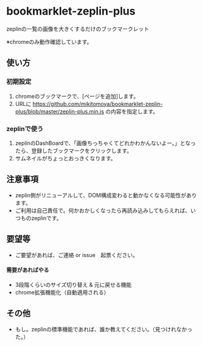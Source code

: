 # bookmarklet-zeplin-plus
zeplinの一覧の画像を大きくするだけのブックマークレット

※chromeのみ動作確認しています。


## 使い方

### 初期設定
1. chromeのブックマークで、[ページを追加]します。
2. URLに https://github.com/mikitomoya/bookmarklet-zeplin-plus/blob/master/zeplin-plus.min.js の内容を指定します。

### zeplinで使う
1. zeplinのDashBoardで、「画像ちっちゃくてどれかわかんないよー。」となったら、登録したブックマークをクリックします。
2. サムネイルがちょっとおっきくなります。


## 注意事項
- zeplin側がリニューアルして、DOM構成変わると動かなくなる可能性があります。
- ご利用は自己責任で。何かおかしくなったら再読み込みしてもらえれば、いつものzeplinです。

## 要望等
- ご要望があれば、ご連絡 or issue　起票ください。

#### 需要があればやる
- 3段階くらいのサイズ切り替え & 元に戻せる機能
- chrome拡張機能化（自動適用される）


## その他
- もし。zeplinの標準機能であれば、誰か教えてください。（見つけれなかった。）
